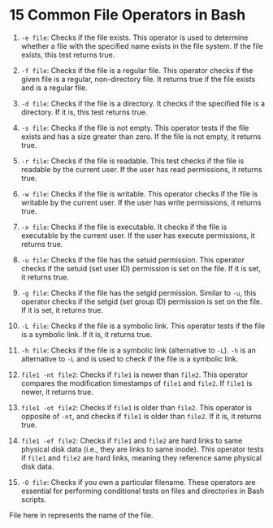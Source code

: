 

# 15 Common File Operators in Bash

1. `-e file`: Checks if the file exists. This operator is used to determine whether a file with the specified name exists in the file system. If the file exists, this test returns true.

2. `-f file`: Checks if the file is a regular file. This operator checks if the given file is a regular, non-directory file. It returns true if the file exists and is a regular file.

3. `-d file`: Checks if the file is a directory. It checks if the specified file is a directory. If it is, this test returns true.

4. `-s file`: Checks if the file is not empty. This operator tests if the file exists and has a size greater than zero. If the file is not empty, it returns true.

5. `-r file`: Checks if the file is readable. This test checks if the file is readable by the current user. If the user has read permissions, it returns true.

6. `-w file`: Checks if the file is writable. This operator checks if the file is writable by the current user. If the user has write permissions, it returns true.

7. `-x file`: Checks if the file is executable. It checks if the file is executable by the current user. If the user has execute permissions, it returns true.

8. `-u file`: Checks if the file has the setuid permission. This operator checks if the setuid (set user ID) permission is set on the file. If it is set, it returns true.

9. `-g file`: Checks if the file has the setgid permission. Similar to `-u`, this operator checks if the setgid (set group ID) permission is set on the file. If it is set, it returns true.

10. `-L file`: Checks if the file is a symbolic link. This operator tests if the file is a symbolic link. If it is, it returns true.

11. `-h file`: Checks if the file is a symbolic link (alternative to `-L`). `-h` is an alternative to `-L` and is used to check if the file is a symbolic link.

12. `file1 -nt file2`: Checks if `file1` is newer than `file2`. This operator compares the modification timestamps of `file1` and `file2`. If `file1` is newer, it returns true.

13. `file1 -ot file2`: Checks if `file1` is older than `file2`. This operator is opposite of `-nt`, and checks if `file1` is older than `file2`. If it is, it returns true.

14. `file1 -ef file2`: Checks if `file1` and `file2` are hard links to same physical disk data (i.e., they are links to same inode). This operator tests if `file1` and `file2` are hard links, meaning they reference same physical disk data.

15. `-O file`: Checks if you own a particular filename.
These operators are essential for performing conditional tests on files and directories in Bash scripts.


File here in represents the name of the file.
